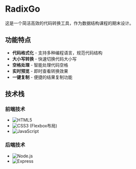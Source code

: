 # RadixGo

这是一个简洁高效的代码转换工具，作为数据结构课程的期末设计。

## 功能特点

-  **代码格式化** - 支持多种编程语言，规范代码结构
-  **大小写转换** - 快速切换代码大小写
-  **空格处理** - 智能处理代码空格
-  **实时预览** - 即时查看转换效果
-  **一键复制** - 便捷的结果复制功能

## 技术栈

### 前端技术
- ![HTML5](https://img.shields.io/badge/-HTML5-E34F26?style=flat-square&logo=html5&logoColor=white)
- ![CSS3](https://img.shields.io/badge/-CSS3-1572B6?style=flat-square&logo=css3) (Flexbox布局)
- ![JavaScript](https://img.shields.io/badge/-JavaScript-F7DF1E?style=flat-square&logo=javascript&logoColor=black)

### 后端技术
- ![Node.js](https://img.shields.io/badge/-Node.js-339933?style=flat-square&logo=node.js&logoColor=white)
- ![Express](https://img.shields.io/badge/-Express-000000?style=flat-square&logo=express)
